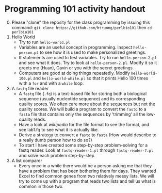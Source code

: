 Programming 101 activity handout
===

0. Please "clone" the reposity for the class programming by issuing this command:
    `git clone https://github.com/htruong/perlbio101`
    then
    `cd perlbio101`
1. Hello World
    - Try to run `hello-world.pl`
    - Variables are an useful concept in programming. Inspect `hello-person.pl` to see how it is used to make personalized greetings.
    - If statements are used to test variables. Try to run `hello-person-2.pl` and see what it does. Try to look at `hello-person-2.pl`. Modify it so it greets me (Huan), Gavin or you with the secret greetings.
    - Computers are good at doing things repeatedly. Modify `hello-world-100.pl` and `hello-world-while.pl` so that it prints Hello 100 times with a `for` and with a `while` loop.
2. A `fastq` file reader
    - A `fastq` file (`.fq`) is a text-based file for storing both a biological sequence (usually nucleotide sequence) and its corresponding quality scores. We often care more about the sequences but not the quality scores. We will build a program to convert the `fastq` to a `fasta` file that contains only the sequences by 'trimming' all the low-quality reads.
    - Have a look at *wikipedia* for the file format to see the format, and see lab1.fq to see what it is actually like.
    - Derive a strategy to convert a `fastq` to `fasta` (How would describe to a really dumb person how to do so?)
    - To start I have created some step-by-step problem-solving for a fastq reader. Look at `fastq-reader-1.pl` through `fastq-reader-7.pl` and solve each problem step-by-step.
3. A list comparer
    - Every once in a while there would be a person asking me that they have a problem that has been bothering them for days. They wanted Excel to find common genes from two relatively messy lists. We will try to come up with a program that reads two lists and tell us what is common in those two.
